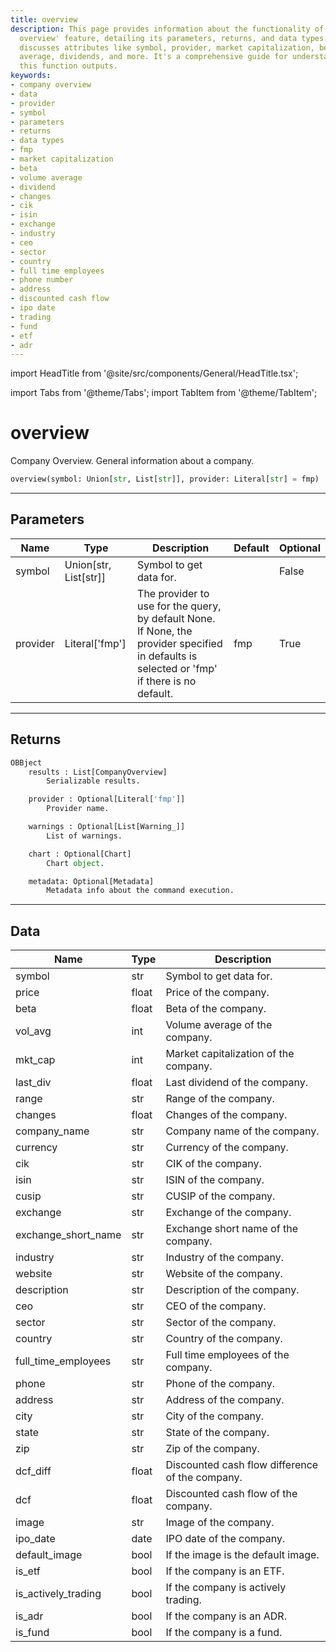 ```yaml
---
title: overview
description: This page provides information about the functionality of the 'company
  overview' feature, detailing its parameters, returns, and data types. It extensively
  discusses attributes like symbol, provider, market capitalization, beta, volume
  average, dividends, and more. It's a comprehensive guide for understanding the data
  this function outputs.
keywords:
- company overview
- data
- provider
- symbol
- parameters
- returns
- data types
- fmp
- market capitalization
- beta
- volume average
- dividend
- changes
- cik
- isin
- exchange
- industry
- ceo
- sector
- country
- full time employees
- phone number
- address
- discounted cash flow
- ipo date
- trading
- fund
- etf
- adr
---
```


import HeadTitle from '@site/src/components/General/HeadTitle.tsx';

<HeadTitle title="fa.overview - Reference | OpenBB Platform Docs" />

import Tabs from '@theme/Tabs';
import TabItem from '@theme/TabItem';

# overview

Company Overview. General information about a company.

```python wordwrap
overview(symbol: Union[str, List[str]], provider: Literal[str] = fmp)
```

---

## Parameters

<Tabs>
<TabItem value="standard" label="Standard">

| Name | Type | Description | Default | Optional |
| ---- | ---- | ----------- | ------- | -------- |
| symbol | Union[str, List[str]] | Symbol to get data for. |  | False |
| provider | Literal['fmp'] | The provider to use for the query, by default None. If None, the provider specified in defaults is selected or 'fmp' if there is no default. | fmp | True |
</TabItem>

</Tabs>

---

## Returns

```python wordwrap
OBBject
    results : List[CompanyOverview]
        Serializable results.

    provider : Optional[Literal['fmp']]
        Provider name.

    warnings : Optional[List[Warning_]]
        List of warnings.

    chart : Optional[Chart]
        Chart object.

    metadata: Optional[Metadata]
        Metadata info about the command execution.
```

---

## Data

<Tabs>
<TabItem value="standard" label="Standard">

| Name | Type | Description |
| ---- | ---- | ----------- |
| symbol | str | Symbol to get data for. |
| price | float | Price of the company. |
| beta | float | Beta of the company. |
| vol_avg | int | Volume average of the company. |
| mkt_cap | int | Market capitalization of the company. |
| last_div | float | Last dividend of the company. |
| range | str | Range of the company. |
| changes | float | Changes of the company. |
| company_name | str | Company name of the company. |
| currency | str | Currency of the company. |
| cik | str | CIK of the company. |
| isin | str | ISIN of the company. |
| cusip | str | CUSIP of the company. |
| exchange | str | Exchange of the company. |
| exchange_short_name | str | Exchange short name of the company. |
| industry | str | Industry of the company. |
| website | str | Website of the company. |
| description | str | Description of the company. |
| ceo | str | CEO of the company. |
| sector | str | Sector of the company. |
| country | str | Country of the company. |
| full_time_employees | str | Full time employees of the company. |
| phone | str | Phone of the company. |
| address | str | Address of the company. |
| city | str | City of the company. |
| state | str | State of the company. |
| zip | str | Zip of the company. |
| dcf_diff | float | Discounted cash flow difference of the company. |
| dcf | float | Discounted cash flow of the company. |
| image | str | Image of the company. |
| ipo_date | date | IPO date of the company. |
| default_image | bool | If the image is the default image. |
| is_etf | bool | If the company is an ETF. |
| is_actively_trading | bool | If the company is actively trading. |
| is_adr | bool | If the company is an ADR. |
| is_fund | bool | If the company is a fund. |
</TabItem>

</Tabs>
